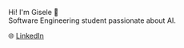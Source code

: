 Hi! I'm Gisele 👋  
Software Engineering student passionate about AI.

🌐 [LinkedIn]([https://www.linkedin.com/in/giseeleribeiro/](https://www.linkedin.com/in/gisele-ribeiro-5466ab177/))

